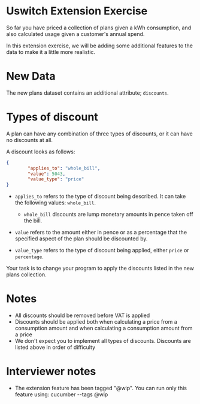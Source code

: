 # Uswitch Extension Exercise

So far you have priced a collection of plans given a kWh consumption, and also calculated usage given a customer's annual spend.

In this extension exercise, we will be adding some additional features to the data to make it a little more realistic.

# New Data

The new plans dataset contains an additional attribute; `discounts`.

# Types of discount

A plan can have any combination of three types of discounts, or it can have no discounts at all.

A discount looks as follows:

```json
{
        "applies_to": "whole_bill",
        "value": 5043,
        "value_type": "price"
}
```


+ `applies_to` refers to the type of discount being described. It can take the following values: `whole_bill`.
    + `whole_bill` discounts are lump monetary amounts in pence taken off the bill.
    
+ `value` refers to the amount either in pence or as a percentage that the specified aspect of the plan should be discounted by.
+ `value_type` refers to the type of discount being applied, either `price` or `percentage`.

Your task is to change your program to apply the discounts listed in the new plans collection.

# Notes

+ All discounts should be removed before VAT is applied
+ Discounts should be applied both when calculating a price from a consumption amount and when calculating a consumption amount from a price
+ We don't expect you to implement all types of discounts. Discounts are listed above in order of difficulty

# Interviewer notes 

+ The extension feature has been tagged "@wip". You can run only this feature using: cucumber --tags @wip
